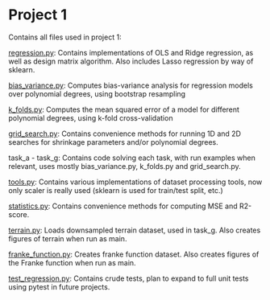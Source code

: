 # Project 1
Contains all files used in project 1:

[regression.py](regression.py): Contains implementations of OLS and Ridge regression,
as well as design matrix algorithm. Also includes Lasso regression by way of sklearn.

[bias_variance.py](bias_variance.py): Computes bias-variance
analysis for regression models over polynomial degrees, using bootstrap resampling

[k_folds.py](k_folds.py): Computes the mean squared error of a model for
different polynomial degrees, using k-fold cross-validation

[grid_search.py](grid_search.py): Contains convenience methods for running
1D and 2D searches for shrinkage parameters and/or polynomial degrees.

task_a - task_g: Contains code solving each task, with run examples when relevant,
uses mostly bias_variance.py, k_folds.py and grid_search.py.

[tools.py](tools.py): Contains various implementations of dataset processing tools,
now only scaler is really used (sklearn is used for train/test split, etc.)

[statistics.py](statistics.py): Contains convenience methods for computing MSE
and R2-score.

[terrain.py](terrain.py): Loads downsampled terrain dataset, used in task_g.
Also creates figures of terrain when run as main.

[franke_function.py](franke_function.py): Creates franke function dataset.
Also creates figures of the Franke function when run as main.

[test_regression.py](test_regression.py): Contains crude tests, plan to expand
to full unit tests using pytest in future projects.
